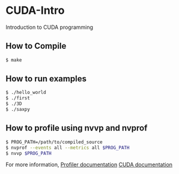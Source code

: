 # CUDA-Intro
Introduction to CUDA programming

## How to Compile

```bash
$ make
```

## How to run examples

```bash
$ ./hello_world
$ ./first
$ ./3D
$ ./saxpy
```

## How to profile using nvvp and nvprof

```bash
$ PROG_PATH=/path/to/compiled_source
$ nvprof --events all --metrics all $PROG_PATH
$ nvvp $PROG_PATH
```

For more information,
[Profiler documentation](http://docs.nvidia.com/cuda/profiler-users-guide/index.html)
[CUDA documentation](http://docs.nvidia.com/cuda/)
